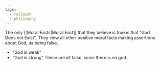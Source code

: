```yaml
---
tags:
  - religion
  - philosophy
---
```

The only [[Moral Facts|Moral Fact]] that they believe is true is that "God Does not Exist".
They view all other positive moral facts making assertions about God, as being false.
- "God is weak"
- "God is strong"
These are all false, since there is no god.
